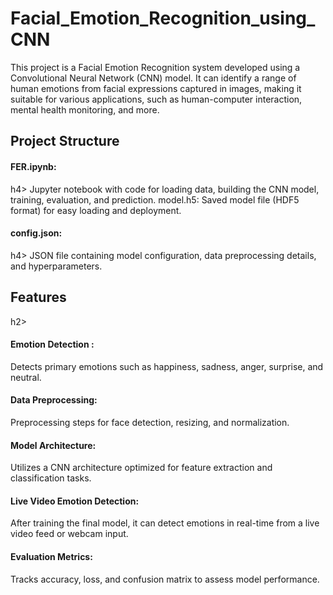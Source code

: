 # Facial_Emotion_Recognition_using_CNN
This project is a Facial Emotion Recognition system developed using a Convolutional Neural Network (CNN) model. It can identify a range of human emotions from facial expressions captured in images, making it suitable for various applications, such as human-computer interaction, mental health monitoring, and more.

<h2>Project Structure</h2>
<h4>FER.ipynb:</h4>h4> Jupyter notebook with code for loading data, building the CNN model, training, evaluation, and prediction.
model.h5: Saved model file (HDF5 format) for easy loading and deployment.

<h4>config.json:</h4>h4> JSON file containing model configuration, data preprocessing details, and hyperparameters.

<h2>Features</h2>h2>
<h4>Emotion Detection :</h4> Detects primary emotions such as happiness, sadness, anger, surprise, and neutral.
<h4>Data Preprocessing:</h4> Preprocessing steps for face detection, resizing, and normalization.
<h4>Model Architecture:</h4> Utilizes a CNN architecture optimized for feature extraction and classification tasks.
<h4>Live Video Emotion Detection:</h4> After training the final model, it can detect emotions in real-time from a live video feed or webcam input.
<h4>Evaluation Metrics:</h4> Tracks accuracy, loss, and confusion matrix to assess model performance.
